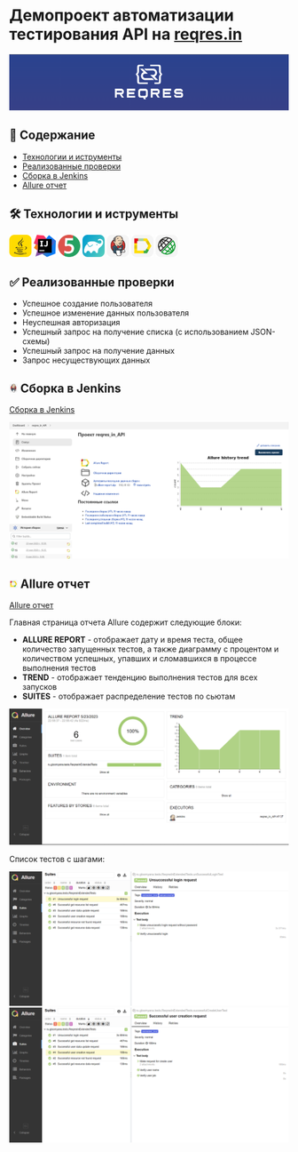 # Демопроект автоматизации тестирования API на [reqres.in](https://reqres.in/)
<img title="REQRES" src="images/reqres.png">

## :page_facing_up: Cодержание
- [Технологии и иструменты](#hammer_and_wrench-технологии-и-иструменты)
- [Реализованные проверки](#white_check_mark-реализованные-проверки)
- [Сборка в Jenkins](#-сборка-в-jenkins)
- [Allure отчет](#-allure-отчет)

## :hammer_and_wrench: Технологии и иструменты
<a href="https://www.java.com"><img src="https://github.com/gloomyana/gloomyana/blob/main/icons/java.svg" title="Java" alt="Java" width="40" height="40"/></a>
<a href="https://www.jetbrains.com/idea/"><img src="https://github.com/gloomyana/gloomyana/blob/main/icons/intellij_idea.svg" title="IntelliJ IDEA" alt="IntelliJ IDEA" width="40" height="40"/></a>
<a href="https://junit.org/junit5"><img src="https://github.com/gloomyana/gloomyana/blob/main/icons/junit5.svg" title="JUnit5" alt="JUnit5" width="40" height="40"/></a>
<a href="https://gradle.org"><img src="https://github.com/gloomyana/gloomyana/blob/main/icons/gradle.svg" title="Gradle" alt="Gradle" width="40" height="40"/></a>
<a href="https://www.jenkins.io"><img src="https://github.com/gloomyana/gloomyana/blob/main/icons/jenkins.svg" title="Jenkins" alt="Jenkins" width="40" height="40"/></a>
<a href="https://qameta.io/allure-report"><img src="https://github.com/gloomyana/gloomyana/blob/main/icons/allure_report.svg" title="Allure Report" alt="Allure Report" width="40" height="40"/></a>
<a href="https://rest-assured.io"><img src="https://github.com/gloomyana/gloomyana/blob/main/icons/rest_assured.svg" title="REST Assured" alt="REST Assured" width="40" height="40"/></a>

## :white_check_mark: Реализованные проверки
- Успешное создание пользователя
- Успешное изменение данных пользователя
- Неуспешная авторизация
- Успешный запрос на получение списка (с использованием JSON-схемы)
- Успешный запрос на получение данных
- Запрос несуществующих данных

## <img width="3%" title="Jenkins" src="https://github.com/gloomyana/gloomyana/blob/main/icons/jenkins.svg"> Сборка в Jenkins
[Сборка в Jenkins](https://jenkins.autotests.cloud/job/reqres_in_API/) 

<img title="Jenkins project page" src="images/jenkins_job.png">

## <img width="3%" title="Allure Report" src="https://github.com/gloomyana/gloomyana/blob/main/icons/allure_report.svg"> Allure отчет
[Allure отчет](https://jenkins.autotests.cloud/job/reqres_in_API/7/allure/) 

Главная страница отчета Allure содержит следующие блоки:
- **ALLURE REPORT** - отображает дату и время теста, общее количество запущенных тестов, а также диаграмму с процентом и количеством успешных, упавших и сломавшихся в процессе выполнения тестов
- **TREND** - отображает тенденцию выполнения тестов для всех запусков
- **SUITES** - отображает распределение тестов по сьютам

<img title="Allure Report" src="images/allure_report_main.png"> 

Список тестов с шагами:

<img title="Allure Report test 1" src="images/allure_report_test1.png">

<img title="Allure Report test 2" src="images/allure_report_test2.png">
